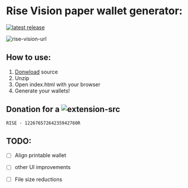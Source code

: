 # Rise Vision paper wallet generator:

[![latest release](https://badgen.net/github/release/spookiestevie/rise-paperwallet)][latest]



![rise-vision-url](https://i.gyazo.com/e28fbea4072ed0030b64af8b9be310a2.png)
## How to use:

1. [Donwload][latest] source
2. Unzip
3. Open index.html with your browser
4. Generate your wallets!

## Donation for a ![extension-src](https://i.gyazo.com/082a59964320ef0fe4ac1f05bca5c60a.png)


~~~
RISE - 12267657264235942760R
~~~

## TODO:
- [ ] Align printable wallet
- [ ] other UI improvements
- [ ] File size reductions


[latest]: https://github.com/spookiestevie/rise-paperwallet/releases
[rise-vision-url]: https://rise.vision/